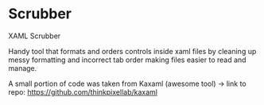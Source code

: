 # Scrubber
XAML Scrubber


Handy tool that formats and orders controls inside xaml files by cleaning up messy formatting and incorrect tab order making files easier to read and manage.

A small portion of code was taken from Kaxaml (awesome tool) -> link to repo: https://github.com/thinkpixellab/kaxaml 